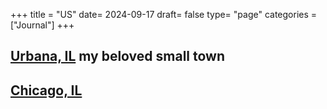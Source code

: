 +++
title = "US"
date= 2024-09-17
draft= false
type= "page"
categories = ["Journal"]
+++

## **[Urbana, IL](/urbana)** my beloved small town

## **[Chicago, IL](/journals/chicago)**